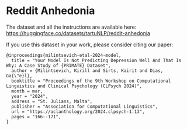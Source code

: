 # Reddit Anhedonia

The dataset and all the instructions are available here: https://huggingface.co/datasets/tartuNLP/reddit-anhedonia

If you use this dataset in your work, please consider citing our paper:

```
@inproceedings{milintsevich-etal-2024-model,
  title = "Your Model Is Not Predicting Depression Well And That Is Why: A Case Study of {PRIMATE} Dataset",
  author = {Milintsevich, Kirill and Sirts, Kairit and Dias, Ga{\"e}l},
  booktitle = "Proceedings of the 9th Workshop on Computational Linguistics and Clinical Psychology (CLPsych 2024)",
  month = mar,
  year = "2024",
  address = "St. Julians, Malta",
  publisher = "Association for Computational Linguistics",
  url = "https://aclanthology.org/2024.clpsych-1.13",
  pages = "166--171",
}
```
